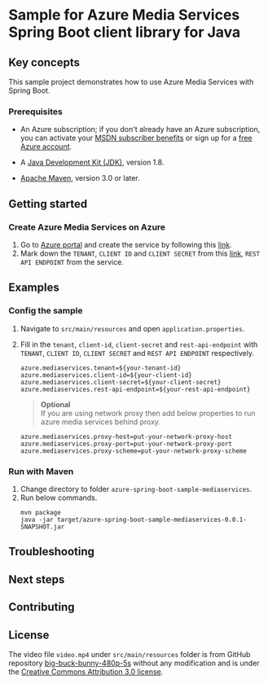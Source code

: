 # Sample for Azure Media Services Spring Boot client library for Java

## Key concepts
This sample project demonstrates how to use Azure Media Services with Spring Boot.

### Prerequisites

* An Azure subscription; if you don't already have an Azure subscription, you can activate your [MSDN subscriber benefits](https://azure.microsoft.com/pricing/member-offers/msdn-benefits-details/) or sign up for a [free Azure account](https://azure.microsoft.com/free/).

* A [Java Development Kit (JDK)](http://www.oracle.com/technetwork/java/javase/downloads/), version 1.8.

* [Apache Maven](http://maven.apache.org/), version 3.0 or later.

## Getting started
### Create Azure Media Services on Azure

1. Go to [Azure portal](https://portal.azure.com/) and create the service by following this [link](https://docs.microsoft.com/azure/media-services/media-services-portal-create-account). 
2. Mark down the `TENANT`, `CLIENT ID` and `CLIENT SECRET` from this [link](https://docs.microsoft.com/azure/media-services/latest/stream-files-dotnet-quickstart#access-the-media-services-api),
 `REST API ENDPOINT` from the service.

## Examples

### Config the sample

1. Navigate to `src/main/resources` and open `application.properties`.
2. Fill in the `tenant`, `client-id`, `client-secret` and `rest-api-endpoint` with `TENANT`, `CLIENT ID`, `CLIENT SECRET`
and `REST API ENDPOINT` respectively.
    ```properties
    azure.mediaservices.tenant=${your-tenant-id}
    azure.mediaservices.client-id=${your-client-id}
    azure.mediaservices.client-secret=${your-client-secret}
    azure.mediaservices.rest-api-endpoint=${your-rest-api-endpoint}
    ```

    > <strong>Optional</strong>  
    > If you are using network proxy then add below properties to run azure media services behind proxy.  
    ```
    azure.mediaservices.proxy-host=put-your-network-proxy-host
    azure.mediaservices.proxy-port=put-your-network-proxy-port
    azure.mediaservices.proxy-scheme=put-your-network-proxy-scheme
    ```

### Run with Maven

1. Change directory to folder `azure-spring-boot-sample-mediaservices`.
2. Run below commands. 
    ```
    mvn package
    java -jar target/azure-spring-boot-sample-mediaservices-0.0.1-SNAPSHOT.jar
    ```

## Troubleshooting
## Next steps
## Contributing

## License

The video file `video.mp4` under `src/main/resources` folder is from GitHub repository [big-buck-bunny-480p-5s](https://github.com/bower-media-samples/big-buck-bunny-480p-5s) without any modification and is under the [Creative Commons Attribution 3.0 license](http://creativecommons.org/licenses/by/3.0/).
